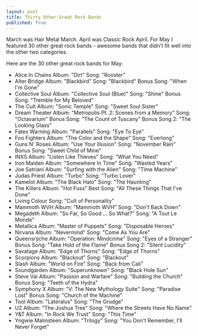 ```yaml
---
layout: post
title: Thirty Other Great Rock Bands
published: True
---
```

March was Hair Metal March.  April was Classic Rock April.  For May I featured 30 other great rock bands - awesome bands that didn't fit well into the other two categories.

Here are the 30 other great rock bands for May:
- Alice In Chains  Album: "Dirt"  Song: "Rooster"
- Alter Bridge  Album: "Blackbird"  Song: "Blackbird"  Bonus Song: "When I'm Gone"
- Collective Soul  Album: "Collective Soul (Blue)"  Song: "Shine"  Bonus Song: "Tremble for My Beloved"
- The Cult  Album: "Sonic Temple"  Song: "Sweet Soul Sister"
- Dream Theater  Album: "Metropolis Pt. 2: Scenes from a Memory"  Song: "Octavarium"  Bonus Song: "The Count of Tuscany"  Bonus Song 2: "The Looking Glass"
- Fates Warning  Album: "Parallels"  Song: "Eye To Eye"
- Foo Fighters  Album: "The Color and the Shape"  Song: "Everlong"
- Guns N' Roses  Album: "Use Your Illusion"  Song: "November Rain"  Bonus Song: "Sweet Child of Mine"
- INXS  Album: "Listen Like Thieves"  Song: "What You Need"
- Iron Maiden  Album: "Somewhere In Time"  Song: "Wasted Years"
- Joe Satriani  Album: "Surfing with the Alien"  Song: "Time Machine"
- Judas Priest  Album: "Turbo"  Song: "Turbo Lover"
- Kamelot  Album: "The Black Halo"  Song: "The Haunting"
- The Killers  Album: "Hot Fuss"  Best Song: "All These Things That I've Done"
- Living Colour  Song: "Cult of Personality"
- Mammoth WVH  Album: "Mammoth WVH"  Song: "Don't Back Down"
- Megadeth  Album: "So Far, So Good ... So What?"  Song: "A Tout Le Monde"
- Metallica  Album: "Master of Puppets"  Song: "Disposable Heroes"
- Nirvana  Album: "Nevermind"  Song: "Come As You Are"
- Queensrÿche  Album: "Operation: Mindcrime"  Song: "Eyes of a Stranger"  Bonus Song: "Take Hold of the Flame"  Bonus Song 2: "Silent Lucidity"
- Savatage  Album: "Edge of Thorns"  Song: "Edge of Thorns"
- Scorpions  Album: "Blackout"  Song: "Blackout"
- Slash  Album: "World on Fire"  Song: "Back from Cali"
- Soundgarden  Album: "Superunknown"  Song: "Black Hole Sun"
- Steve Vai  Album: "Passion and Warfare"  Song: "Building the Church"  Bonus Song: "Teeth of the Hydra"
- Symphony X  Album: "V: The New Mythology Suite"  Song: "Paradise Lost"  Bonus Song: "Church of the Machine"
- Tool  Album: "Lateralus"  Song: "The Grudge"
- U2  Album: "The Joshua Tree"  Song: "Where the Streets Have No Name"
- Y&T  Album: "In Rock We Trust"  Song: "This Time"
- Yngwie Malmsteen  Album: "Trilogy"  Song: "You Don't Remember, I'll Never Forget"

